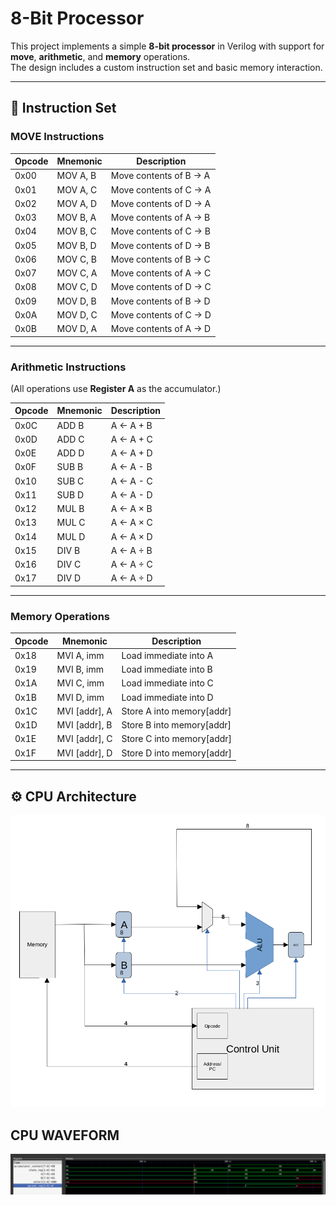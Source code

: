 # 8-Bit Processor

This project implements a simple **8-bit processor** in Verilog with support for **move**, **arithmetic**, and **memory** operations.  
The design includes a custom instruction set and basic memory interaction.

---

## 📜 Instruction Set

### MOVE Instructions
| Opcode | Mnemonic  | Description |
|--------|-----------|-------------|
| 0x00   | MOV A, B  | Move contents of B → A |
| 0x01   | MOV A, C  | Move contents of C → A |
| 0x02   | MOV A, D  | Move contents of D → A |
| 0x03   | MOV B, A  | Move contents of A → B |
| 0x04   | MOV B, C  | Move contents of C → B |
| 0x05   | MOV B, D  | Move contents of D → B |
| 0x06   | MOV C, B  | Move contents of B → C |
| 0x07   | MOV C, A  | Move contents of A → C |
| 0x08   | MOV C, D  | Move contents of D → C |
| 0x09   | MOV D, B  | Move contents of B → D |
| 0x0A   | MOV D, C  | Move contents of C → D |
| 0x0B   | MOV D, A  | Move contents of A → D |

---

### Arithmetic Instructions  
(All operations use **Register A** as the accumulator.)

| Opcode | Mnemonic  | Description |
|--------|-----------|-------------|
| 0x0C   | ADD B     | A ← A + B |
| 0x0D   | ADD C     | A ← A + C |
| 0x0E   | ADD D     | A ← A + D |
| 0x0F   | SUB B     | A ← A - B |
| 0x10   | SUB C     | A ← A - C |
| 0x11   | SUB D     | A ← A - D |
| 0x12   | MUL B     | A ← A × B |
| 0x13   | MUL C     | A ← A × C |
| 0x14   | MUL D     | A ← A × D |
| 0x15   | DIV B     | A ← A ÷ B |
| 0x16   | DIV C     | A ← A ÷ C |
| 0x17   | DIV D     | A ← A ÷ D |

---

### Memory Operations  

| Opcode | Mnemonic   | Description |
|--------|------------|-------------|
| 0x18   | MVI A, imm | Load immediate into A |
| 0x19   | MVI B, imm | Load immediate into B |
| 0x1A   | MVI C, imm | Load immediate into C |
| 0x1B   | MVI D, imm | Load immediate into D |
| 0x1C   | MVI [addr], A | Store A into memory[addr] |
| 0x1D   | MVI [addr], B | Store B into memory[addr] |
| 0x1E   | MVI [addr], C | Store C into memory[addr] |
| 0x1F   | MVI [addr], D | Store D into memory[addr] |

---

## ⚙️ CPU Architecture

![CPU Architecture](Images/cpu.png)

## **CPU WAVEFORM**

![CPU Waveform Example](Images/cpu_wave.png)
